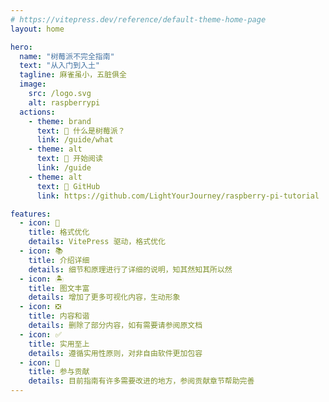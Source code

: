 ```yaml
---
# https://vitepress.dev/reference/default-theme-home-page
layout: home

hero:
  name: "树莓派不完全指南"
  text: "从入门到入土"
  tagline: 麻雀虽小，五脏俱全
  image:
    src: /logo.svg
    alt: raspberrypi
  actions:
    - theme: brand
      text: 🤔 什么是树莓派？
      link: /guide/what
    - theme: alt
      text: 🍕 开始阅读
      link: /guide
    - theme: alt
      text: 🍺 GitHub
      link: https://github.com/LightYourJourney/raspberry-pi-tutorial

features:
  - icon: 📖
    title: 格式优化
    details: VitePress 驱动，格式优化
  - icon: 📚
    title: 介绍详细
    details: 细节和原理进行了详细的说明，知其然知其所以然
  - icon: 🏝️
    title: 图文丰富
    details: 增加了更多可视化内容，生动形象
  - icon: ❎
    title: 内容和谐
    details: 删除了部分内容，如有需要请参阅原文档
  - icon: ✅
    title: 实用至上
    details: 遵循实用性原则，对非自由软件更加包容
  - icon: 🌱
    title: 参与贡献
    details: 目前指南有许多需要改进的地方，参阅贡献章节帮助完善
---
```

